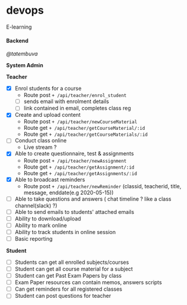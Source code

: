 # devops

E-learning

#### Backend

_@tatembuva_

**System Admin**

**Teacher**

- [x] Enrol students for a course
  - Route post `+ /api/teacher/enrol_student`
  - [ ] sends email with enrolment details
  - [ ] link contained in email, completes class reg
- [x] Create and upload content
  - Route post `+ /api/teacher/newCourseMaterial`
  - Route get `+ /api/teacher/getCourseMaterial/:id`
  - Route get `+ /api/teacher/getCourseMaterials/:id`
- [ ] Conduct class online
  - Live stream ?
- [x] Able to create questionnaire, test & assignments
  - Route post `+ /api/teacher/newAssignment`
  - Route get `+ /api/teacher/getAssignment/:id`
  - Route get `+ /api/teacher/getAssignments/:id`
- [x] Able to broadcast reminders
  - Route post `+ /api/teacher/newReminder` (classid, teacherid, title, message, enddate(e.g 2020-05-15))
- [ ] Able to take questions and answers ( chat timeline ? like a class channel(slack) ?)
- [ ] Able to send emails to students' attached emails
- [ ] Ability to download/upload
- [ ] Ability to mark online
- [ ] Ability to track students in online session
- [ ] Basic reporting

**Student**

- [ ] Students can get all enrolled subjects/courses
- [ ] Student can get all course material for a subject
- [ ] Student can get Past Exam Papers by class
- [ ] Exam Paper resources can contain memos, answers scripts
- [ ] Can get reminders for all registered classes
- [ ] Student can post questions for teacher
